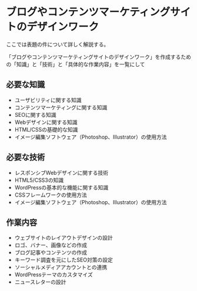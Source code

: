 # ブログやコンテンツマーケティングサイトのデザインワーク
ここでは表題の件について詳しく解説する。


「ブログやコンテンツマーケティングサイトのデザインワーク」を作成するための「知識」と「技術」と「具体的な作業内容」を一覧にして


## 必要な知識
* ユーザビリティに関する知識
* コンテンツマーケティングに関する知識
* SEOに関する知識
* Webデザインに関する知識
* HTML/CSSの基礎的な知識
* イメージ編集ソフトウェア（Photoshop、Illustrator）の使用方法

## 必要な技術
* レスポンシブWebデザインに関する技術
* HTML5/CSS3の知識
* WordPressの基本的な機能に関する知識
* CSSフレームワークの使用方法
* イメージ編集ソフトウェア（Photoshop、Illustrator）の使用方法

## 作業内容
* ウェブサイトのレイアウトデザインの設計
* ロゴ、バナー、画像などの作成
* ブログ記事やコンテンツの作成
* キーワード調査を元にしたSEO対策の設定
* ソーシャルメディアアカウントとの連携
* WordPressテーマのカスタマイズ
* ニュースレターの設計